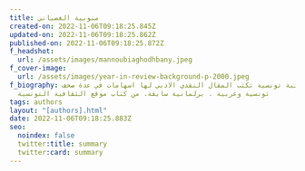 ```yaml
---
title: منوبية الغضباني
created-on: 2022-11-06T09:18:25.845Z
updated-on: 2022-11-06T09:18:25.862Z
published-on: 2022-11-06T09:18:25.872Z
f_headshot:
  url: /assets/images/mannoubiaghodhbany.jpeg
f_cover-image:
  url: /assets/images/year-in-review-background-p-2000.jpeg
f_biography: كاتبة تونسية تكتب المقال النقدي الادبي لها اسهامات في عدة صحف
  تونسية وعربية . برلمانية سابقة. من كتاب موقع الثقافية التونسية
tags: authors
layout: "[authors].html"
date: 2022-11-06T09:18:25.883Z
seo:
  noindex: false
  twitter:title: summary
  twitter:card: summary
---
```

